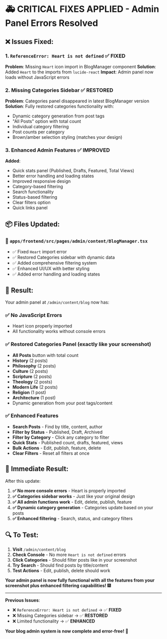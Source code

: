 # 🚑 CRITICAL FIXES APPLIED - Admin Panel Errors Resolved

## ❌ **Issues Fixed**:

### 1. **`ReferenceError: Heart is not defined`** ✅ FIXED
**Problem**: Missing `Heart` icon import in BlogManager component
**Solution**: Added `Heart` to the imports from `lucide-react`
**Impact**: Admin panel now loads without JavaScript errors

### 2. **Missing Categories Sidebar** ✅ RESTORED
**Problem**: Categories panel disappeared in latest BlogManager version
**Solution**: Fully restored categories functionality with:
- Dynamic category generation from post tags
- "All Posts" option with total count
- Individual category filtering
- Post counts per category
- Brown/amber selection styling (matches your design)

### 3. **Enhanced Admin Features** ✅ IMPROVED
**Added**:
- Quick stats panel (Published, Drafts, Featured, Total Views)
- Better error handling and loading states
- Improved responsive design
- Category-based filtering
- Search functionality
- Status-based filtering
- Clear filters option
- Quick links panel

## 📦 **Files Updated**:

### 🔄 **`apps/frontend/src/pages/admin/content/BlogManager.tsx`**
- ✅ Fixed `Heart` import error
- ✅ Restored Categories sidebar with dynamic data
- ✅ Added comprehensive filtering system
- ✅ Enhanced UI/UX with better styling
- ✅ Added error handling and loading states

## 🎯 **Result**:

Your admin panel at `/admin/content/blog` now has:

### ✅ **No JavaScript Errors**
- Heart icon properly imported
- All functionality works without console errors

### ✅ **Restored Categories Panel** (exactly like your screenshot)
- **All Posts** button with total count
- **History** (2 posts)
- **Philosophy** (2 posts) 
- **Culture** (2 posts)
- **Scripture** (2 posts)
- **Theology** (2 posts)
- **Modern Life** (2 posts)
- **Religion** (1 post)
- **Architecture** (1 post)
- Dynamic generation from your post tags/content

### ✅ **Enhanced Features**
- **Search Posts** - Find by title, content, author
- **Filter by Status** - Published, Draft, Archived
- **Filter by Category** - Click any category to filter
- **Quick Stats** - Published count, drafts, featured, views
- **Bulk Actions** - Edit, publish, feature, delete
- **Clear Filters** - Reset all filters at once

## 🚀 **Immediate Result**:

After this update:
1. **✅ No more console errors** - Heart is properly imported
2. **✅ Categories sidebar works** - Just like your original design
3. **✅ All admin functions work** - Edit, delete, publish, feature
4. **✅ Dynamic category generation** - Categories update based on your posts
5. **✅ Enhanced filtering** - Search, status, and category filters

## 🔍 **To Test**:

1. **Visit** `/admin/content/blog`
2. **Check Console** - No more `Heart is not defined` errors
3. **Click Categories** - Should filter posts like in your screenshot
4. **Try Search** - Should find posts by title/content
5. **Test Actions** - Edit, publish, delete should work

**Your admin panel is now fully functional with all the features from your screenshot plus enhanced filtering capabilities!** 🎆

---

**Previous Issues**:
- ❌ `ReferenceError: Heart is not defined` → ✅ **FIXED**
- ❌ Missing Categories sidebar → ✅ **RESTORED**
- ❌ Limited functionality → ✅ **ENHANCED**

**Your blog admin system is now complete and error-free!** 🎉